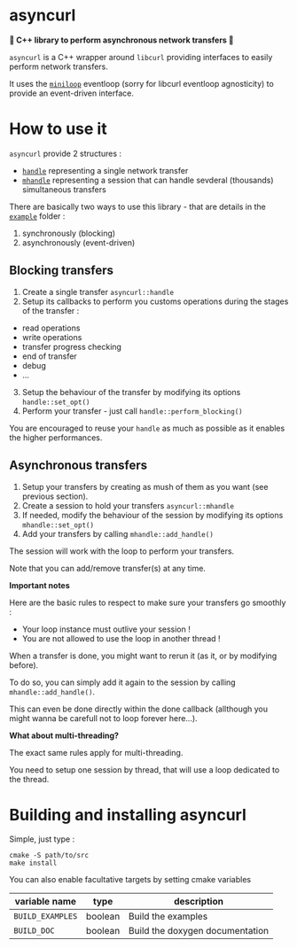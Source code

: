 # asyncurl
**:star2: C++ library to perform asynchronous network transfers :star2:**

`asyncurl` is a C++ wrapper around `libcurl` providing interfaces to easily perform network transfers.

It uses the [`miniloop`](https://github.com/MericLuc/miniloop) eventloop (sorry for libcurl eventloop agnosticity) to provide an event-driven interface.

# How to use it

`asyncurl` provide 2 structures : 
- [`handle`](include/asyncurl/handle.hpp) representing a single network transfer 
- [`mhandle`](include/asyncurl/mhandle.hpp) representing a session that can handle sevderal (thousands) simultaneous transfers

There are basically two ways to use this library - that are details in the [`example`](examples) folder :
1. synchronously (blocking)
2. asynchronously (event-driven)


## Blocking transfers

1. Create a single transfer `asyncurl::handle`
2. Setup its callbacks to perform you customs operations during the stages of the transfer :
  - read operations
  - write operations
  - transfer progress checking
  - end of transfer
  - debug
  - ...
3. Setup the behaviour of the transfer by modifying its options `handle::set_opt()`
4. Perform your transfer - just call `handle::perform_blocking()`

You are encouraged to reuse your `handle` as much as possible as it enables the higher performances.


## Asynchronous transfers

1. Setup your transfers by creating as mush of them as you want (see previous section).
2. Create a session to hold your transfers `asyncurl::mhandle`
3. If needed, modify the behaviour of the session by modifying its options `mhandle::set_opt()`
4. Add your transfers by calling `mhandle::add_handle()`

The session will work with the loop to perform your transfers.

Note that you can add/remove transfer(s) at any time. 

**Important notes**

Here are the basic rules to respect to make sure your transfers go smoothly :
  - Your loop instance must outlive your session !
  - You are not allowed to use the loop in another thread !

When a transfer is done, you might want to rerun it (as it, or by modifying before).

To do so, you can simply add it again to the session by calling `mhandle::add_handle()`.

This can even be done directly within the done callback (allthough you might wanna be carefull not to loop forever here...).

**What about multi-threading?**

The exact same rules apply for multi-threading.

You need to setup one session by thread, that will use a loop dedicated to the thread. 


# Building and installing asyncurl

Simple, just type :

```
cmake -S path/to/src
make install
```

You can also enable facultative targets by setting cmake variables 

| variable name     | type    | description
| ----------------- | ------- | ------------------------------- |
|  `BUILD_EXAMPLES` | boolean | Build the examples              |
|  `BUILD_DOC`      | boolean | Build the doxygen documentation |
